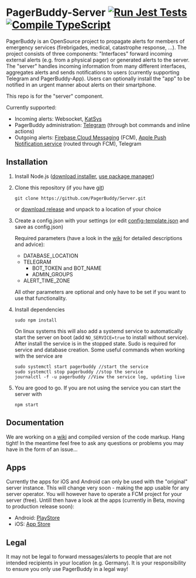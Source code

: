 # PagerBuddy-Server [![Run Jest Tests](https://github.com/PagerBuddy/Server/actions/workflows/run_tests.yml/badge.svg)](https://github.com/PagerBuddy/Server/actions/workflows/run_tests.yml) [![Compile TypeScript](https://github.com/PagerBuddy/Server/actions/workflows/tsc.yml/badge.svg)](https://github.com/PagerBuddy/Server/actions/workflows/tsc.yml)

PagerBuddy is an OpenSource project to propagate alerts for members of emergency services (firebrigades, medical, catastrophe response, ...). The project consists of three components: "Interfaces" forward incoming external alerts (e.g. from a physical pager) or generated alerts to the server. The "server" handles incoming information from many different interfaces, aggregates alerts and sends notifications to users (currently supporting Telegram and PagerBuddy-App). Users can optionally install the "app" to be notified in an urgent manner about alerts on their smartphone.

This repo is for the "server" component.

Currently supported:
* Incoming alerts: Websocket, [KatSys](https://www.fuf-frey.de/katsys/)
* PagerBuddy administration: [Telegram](https://telegram.org/) (through bot commands and inline actions)
* Outgoing alerts: [Firebase Cloud Messaging](https://firebase.google.com/docs/cloud-messaging) (FCM), [Apple Push Notification service](https://developer.apple.com/documentation/usernotifications) (routed through FCM), Telegram

## Installation

1. Install Node.js ([download installer](https://nodejs.org/en/download/), [use package manager](https://nodejs.org/en/download/package-manager/))

2. Clone this repository (if you have [git](https://git-scm.com/downloads))
   ```
   git clone https://github.com/PagerBuddy/Server.git
   ```
   or [download release](https://github.com/PagerBuddy/Server/releases/latest) and unpack to a location of your choice

3. Create a config.json with your settings (or edit [config-template.json](https://github.com/PagerBuddy/Server/blob/main/config-template.json) and save as config.json)

   Required parameters (have a look in the [wiki](https://github.com/PagerBuddy/Server/wiki/Configuration) for detailed descriptions and advice):
   * DATABASE_LOCATION
   * TELEGRAM
      * BOT_TOKEN and BOT_NAME
      * ADMIN_GROUPS
   * ALERT_TIME_ZONE
   
   All other parameters are optional and only have to be set if you want to use that functionality.

4. Install dependencies
   ```
   sudo npm install
   ```
   On linux systems this will also add a systemd service to automatically start the server on boot (add ```NO_SERVICE=true``` to install without service). After install the service is in the stopped state. Sudo is required for service and database creation. Some useful commands when working with the service are
      ```
      sudo systemctl start pagerbuddy //start the service
      sudo systemctl stop pagerbuddy //stop the service
      journalctl -f -u pagerbuddy //View the service log, updating live
      ```
5. You are good to go. If you are not using the service you can start the server with
   ```
   npm start
   ```

## Documentation
We are working on a [wiki](https://github.com/PagerBuddy/Server/wiki) and compiled version of the code markup. Hang tight!
In the meantime feel free to ask any questions or problems you may have in the form of an issue...

## Apps
Currently the apps for iOS and Android can only be used with the "original" server instance. This will change very soon - making the app usable for any server operator. You will however have to operate a FCM project for your server (free). Untill then have a look at the apps (currently in Beta, moving to production release soon):
* Android: [PlayStore](https://play.google.com/store/apps/details?id=de.bartunik.pagerbuddy&hl=en&gl=US)
* iOS: [App Store](https://apps.apple.com/us/app/pagerbuddy/id1607587265)

## Legal
It may not be legal to forward messages/alerts to people that are not intended recipients in your location (e.g. Germany). It is your responsibility to ensure you only use PagerBuddy in a legal way!
